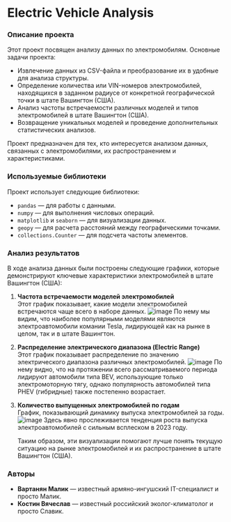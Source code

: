 # Electric Vehicle Analysis

### Описание проекта
Этот проект посвящен анализу данных по электромобилям. Основные задачи проекта:
- Извлечение данных из CSV-файла и преобразование их в удобные для анализа структуры.
- Определение количества или VIN-номеров электромобилей, находящихся в заданном радиусе от конкретной географической точки в штате Вашингтон (США).
- Анализ частоты встречаемости различных моделей и типов электромобилей в штате Вашингтон (США).
- Возвращение уникальных моделей и проведение дополнительных статистических анализов.

Проект предназначен для тех, кто интересуется анализом данных, связанных с электромобилями, их распространением и характеристиками.

### Используемые библиотеки
Проект использует следующие библиотеки:
- `pandas` — для работы с данными.
- `numpy` — для выполнения числовых операций.
- `matplotlib` и `seaborn` — для визуализации данных.
- `geopy` — для расчета расстояний между географическими точками.
- `collections.Counter` — для подсчета частоты элементов.

### Анализ результатов
В ходе анализа данных были построены следующие графики, которые демонстрируют ключевые характеристики электромобилей в штате Вашингтон (США):

1. **Частота встречаемости моделей электромобилей**  
   Этот график показывает, какие модели электромобилей встречаются чаще всего в наборе данных.
![image](https://github.com/user-attachments/assets/1c6d4b27-c92d-4b78-b94b-2cd49c29d6e6)
По нему мы видим, что наиболее популярными моделями являются электроавтомобили комании Tesla, лидирующей как на рынке в целом, так и в штате Вашингтон.


3. **Распределение электрического диапазона (Electric Range)**  
   Этот график показывает распределение по значению электрического диапазона различных электромобилей.
   ![image](https://github.com/user-attachments/assets/d4f270ba-f8a7-4cf0-9f8f-b7aa06795518)
   По нему видно, что на протяжении всего рассматриваемого периода лидируют автомобили типа BEV, использующие только электромоторную тягу, однако популярность автомобилей типа PHEV (гибридные) также постепенно возрастает.


5. **Количество выпущенных электромобилей по годам**  
   График, показывающий динамику выпуска электромобилей за годы.
   ![image](https://github.com/user-attachments/assets/01069600-8f98-43d5-a659-95440766fae2)
   Здесь явно прослеживается тенденция роста выпуска электроавтомобилей с сильным всплеском в 2023 году.

   Таким образом, эти визуализации помогают лучше понять текущую ситуацию на рынке электромобилей и их распространение в штате Вашингтон (США).

### Авторы
- **Вартанян Малик** — известный армяно-ингушский IT-специалист и просто Малик.
- **Костин Вячеслав** — известный российский эколог-климатолог и просто Славик.
